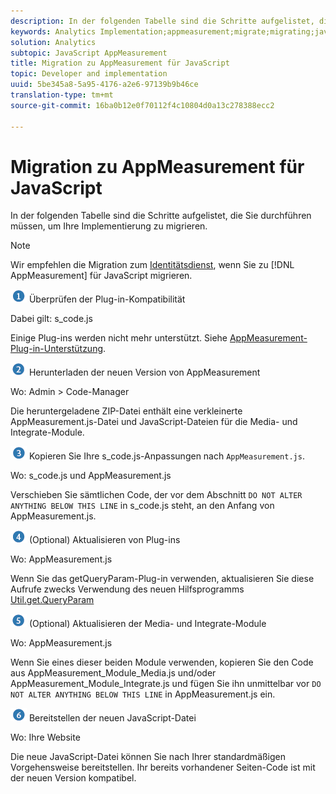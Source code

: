 ```yaml
---
description: In der folgenden Tabelle sind die Schritte aufgelistet, die Sie durchführen müssen, um Ihre Implementierung zu migrieren.
keywords: Analytics Implementation;appmeasurement;migrate;migrating;javascript
solution: Analytics
subtopic: JavaScript AppMeasurement
title: Migration zu AppMeasurement für JavaScript
topic: Developer and implementation
uuid: 5be345a8-5a95-4176-a2e6-97139b9b46ce
translation-type: tm+mt
source-git-commit: 16ba0b12e0f70112f4c10804d0a13c278388ecc2

---
```



# Migration zu AppMeasurement für JavaScript

In der folgenden Tabelle sind die Schritte aufgelistet, die Sie durchführen müssen, um Ihre Implementierung zu migrieren.

>[!NOTE]
>
>Wir empfehlen die Migration zum [Identitätsdienst](/help/implement/js-implementation/c-unique-visitors/visid-service.md), wenn Sie zu [!DNL AppMeasurement] für JavaScript migrieren.

![](assets/step1_icon.png) Überprüfen der Plug-in-Kompatibilität

Dabei gilt: s\_code.js

Einige Plug-ins werden nicht mehr unterstützt. Siehe [AppMeasurement-Plug-in-Unterstützung](/help/implement/js-implementation/c-appmeasurement-js/plugins-support.md).

![](assets/step2_icon.png) Herunterladen der neuen Version von AppMeasurement

Wo: Admin &gt; Code-Manager

Die heruntergeladene ZIP-Datei enthält eine verkleinerte AppMeasurement.js-Datei und JavaScript-Dateien für die Media- und Integrate-Module.

![](assets/step3_icon.png) Kopieren Sie Ihre s\_code.js-Anpassungen nach `AppMeasurement.js`.

Wo: s\_code.js und AppMeasurement.js

Verschieben Sie sämtlichen Code, der vor dem Abschnitt `DO NOT ALTER ANYTHING BELOW THIS LINE` in s\_code.js steht, an den Anfang von AppMeasurement.js.

![](assets/step4_icon.png) (Optional) Aktualisieren von Plug-ins

Wo: AppMeasurement.js

Wenn Sie das getQueryParam-Plug-in verwenden, aktualisieren Sie diese Aufrufe zwecks Verwendung des neuen Hilfsprogramms [Util.get.QueryParam](/help/implement/js-implementation/util-getqueryparam.md)

![](assets/step5_icon.png) (Optional) Aktualisieren der Media- und Integrate-Module

Wo: AppMeasurement.js

Wenn Sie eines dieser beiden Module verwenden, kopieren Sie den Code aus AppMeasurement\_Module\_Media.js und/oder AppMeasurement\_Module\_Integrate.js und fügen Sie ihn unmittelbar vor `DO NOT ALTER ANYTHING BELOW THIS LINE` in AppMeasurement.js ein.

![](assets/step6_icon.png) Bereitstellen der neuen JavaScript-Datei

Wo: Ihre Website

Die neue JavaScript-Datei können Sie nach Ihrer standardmäßigen Vorgehensweise bereitstellen. Ihr bereits vorhandener Seiten-Code ist mit der neuen Version kompatibel.
